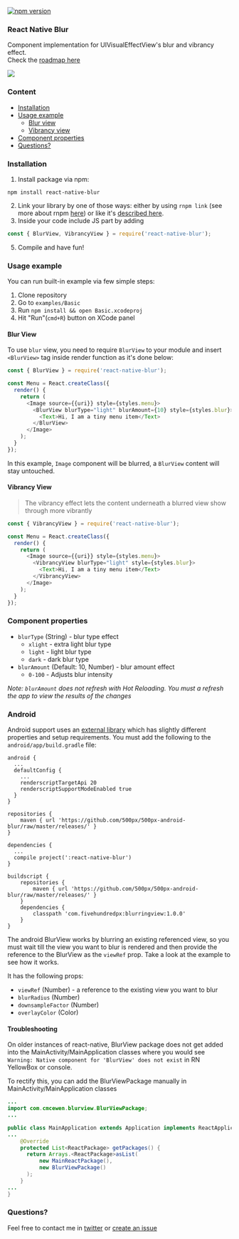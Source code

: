 [![npm version](https://badge.fury.io/js/react-native-blur.svg)](https://badge.fury.io/js/react-native-blur)

### React Native Blur
Component implementation for UIVisualEffectView's blur and vibrancy effect.<br>
Check the [roadmap here](https://github.com/Kureev/react-native-blur/issues/1)

<img src='https://cloud.githubusercontent.com/assets/5795227/20123354/d877dba4-a61e-11e6-8e5a-c85f76419e20.gif' />

### Content
- [Installation](#installation)
- [Usage example](#usage-example)
  - [Blur view](#blur-view)
  - [Vibrancy view](#vibrancy-view)
- [Component properties](#component-properties)
- [Questions?](#questions)

### Installation
1. Install package via npm:

  ```
  npm install react-native-blur
  ```

2. Link your library by one of those ways: either by using `rnpm link` (see more about rnpm [here](https://github.com/rnpm/rnpm)) or like it's [described here](http://facebook.github.io/react-native/docs/linking-libraries-ios.html).
3. Inside your code include JS part by adding

  ```javascript
  const { BlurView, VibrancyView } = require('react-native-blur');
  ```

5. Compile and have fun!

### Usage example
You can run built-in example via few simple steps:
1. Clone repository
2. Go to `examples/Basic`
3. Run `npm install && open Basic.xcodeproj`
4. Hit "Run"(`cmd+R`) button on XCode panel

#### Blur View
To use `blur` view, you need to require `BlurView` to your module and insert `<BlurView>` tag inside render function as it's done below:

```javascript
const { BlurView } = require('react-native-blur');

const Menu = React.createClass({
  render() {
    return (
      <Image source={{uri}} style={styles.menu}>
        <BlurView blurType="light" blurAmount={10} style={styles.blur}>
          <Text>Hi, I am a tiny menu item</Text>
        </BlurView>
      </Image>
    );
  }
});
```

In this example, `Image` component will be blurred, a `BlurView` content will stay untouched.

#### Vibrancy View
> The vibrancy effect lets the content underneath a blurred view show through more vibrantly

```javascript
const { VibrancyView } = require('react-native-blur');

const Menu = React.createClass({
  render() {
    return (
      <Image source={{uri}} style={styles.menu}>
        <VibrancyView blurType="light" style={styles.blur}>
          <Text>Hi, I am a tiny menu item</Text>
        </VibrancyView>
      </Image>
    );
  }
});
```

### Component properties
- `blurType` (String) - blur type effect
  - `xlight` - extra light blur type
  - `light` - light blur type
  - `dark` - dark blur type
- `blurAmount` (Default: 10, Number) - blur amount effect
  - `0-100` - Adjusts blur intensity

*Note: `blurAmount` does not refresh with Hot Reloading. You must a refresh the app to view the results of the changes*

### Android

Android support uses an [external library](https://github.com/500px/500px-android-blur) which has slightly different properties and setup requirements. You must add the following to the `android/app/build.gradle` file:
```
android {
  ...
  defaultConfig {
    ...
    renderscriptTargetApi 20
    renderscriptSupportModeEnabled true
  }
}

repositories {
    maven { url 'https://github.com/500px/500px-android-blur/raw/master/releases/' }
}

dependencies {
  ...
  compile project(':react-native-blur')
}

buildscript {
    repositories {
        maven { url 'https://github.com/500px/500px-android-blur/raw/master/releases/' }
    }
    dependencies {
        classpath 'com.fivehundredpx:blurringview:1.0.0'
    }
}
```

The android BlurView works by blurring an existing referenced view, so you must wait till the view you want to blur is rendered and then provide the reference to the BlurView as the `viewRef` prop. Take a look at the example to see how it works.

It has the following props:
- `viewRef` (Number) - a reference to the existing view you want to blur
- `blurRadius` (Number)
- `downsampleFactor` (Number)
- `overlayColor` (Color)

#### Troubleshooting
On older instances of react-native, BlurView package does not get added into the MainActivity/MainApplication classes where you would see `Warning: Native component for 'BlurView' does not exist` in RN YellowBox or console.

To rectify this, you can add the BlurViewPackage manually in MainActivity/MainApplication classes
```java
...
import com.cmcewen.blurview.BlurViewPackage;
...

public class MainApplication extends Application implements ReactApplication {
...
    @Override
    protected List<ReactPackage> getPackages() {
      return Arrays.<ReactPackage>asList(
          new MainReactPackage(),
          new BlurViewPackage()
      );
    }
...
}
```

### Questions?
Feel free to contact me in [twitter](https://twitter.com/kureevalexey) or [create an issue](https://github.com/Kureev/react-native-blur/issues/new)
